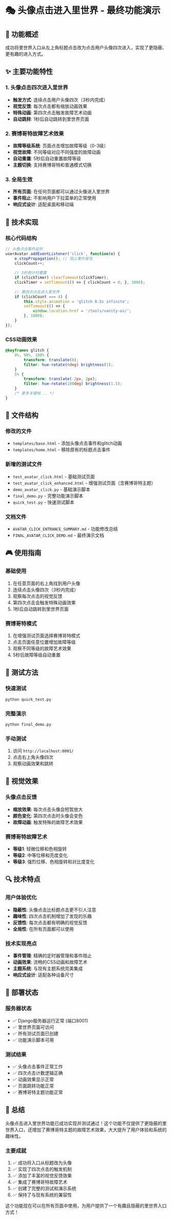 # 🎭 头像点击进入里世界 - 最终功能演示

## 🎯 功能概述

成功将里世界入口从左上角标题点击改为点击用户头像四次进入，实现了更隐蔽、更有趣的进入方式。

## ✨ 主要功能特性

### 1. 头像点击四次进入里世界
- **触发方式**: 连续点击用户头像四次（3秒内完成）
- **视觉反馈**: 每次点击都有缩放动画效果
- **特殊动画**: 第四次点击触发故障艺术动画
- **自动跳转**: 1秒后自动跳转到里世界页面

### 2. 赛博哥特故障艺术效果
- **故障等级系统**: 页面点击增加故障等级（0-3级）
- **视觉故障**: 不同等级对应不同强度的故障动画
- **自动重置**: 5秒后自动重置故障等级
- **主题切换**: 支持赛博哥特和普通模式切换

### 3. 全局生效
- **所有页面**: 在任何页面都可以通过头像进入里世界
- **事件阻止**: 不影响用户下拉菜单的正常使用
- **响应式设计**: 适配桌面和移动端

## 🔧 技术实现

### 核心代码结构
```javascript
// 头像点击事件监听
userAvatar.addEventListener('click', function(e) {
    e.stopPropagation(); // 阻止事件冒泡
    clickCount++;
    
    // 3秒倒计时重置
    if (clickTimer) clearTimeout(clickTimer);
    clickTimer = setTimeout(() => { clickCount = 0; }, 3000);
    
    // 第四次点击进入里世界
    if (clickCount === 4) {
        this.style.animation = 'glitch 0.5s infinite';
        setTimeout(() => {
            window.location.href = '/tools/vanity-os/';
        }, 1000);
    }
});
```

### CSS动画效果
```css
@keyframes glitch {
    0%, 90%, 100% { 
        transform: translate(0); 
        filter: hue-rotate(0deg) brightness(1);
    }
    5% { 
        transform: translate(-2px, 2px); 
        filter: hue-rotate(180deg) brightness(1.5);
    }
    /* 更多关键帧... */
}
```

## 📁 文件结构

### 修改的文件
- `templates/base.html` - 添加头像点击事件和glitch动画
- `templates/home.html` - 移除原有的标题点击事件

### 新增的测试文件
- `test_avatar_click.html` - 基础测试页面
- `test_avatar_click_enhanced.html` - 增强测试页面（含赛博哥特主题）
- `demo_avatar_click.py` - 基础演示脚本
- `final_demo.py` - 完整功能演示脚本
- `quick_test.py` - 快速测试脚本

### 文档文件
- `AVATAR_CLICK_ENTRANCE_SUMMARY.md` - 功能修改总结
- `FINAL_AVATAR_CLICK_DEMO.md` - 最终演示文档

## 🎮 使用指南

### 基础使用
1. 在任意页面的右上角找到用户头像
2. 连续点击头像四次（3秒内完成）
3. 观察每次点击的视觉反馈
4. 第四次点击会触发特殊动画效果
5. 1秒后自动跳转到里世界页面

### 赛博哥特模式
1. 在增强测试页面选择赛博哥特模式
2. 点击页面任意位置增加故障等级
3. 观察不同等级的故障艺术效果
4. 5秒后故障等级自动重置

## 🧪 测试方法

### 快速测试
```bash
python quick_test.py
```

### 完整演示
```bash
python final_demo.py
```

### 手动测试
1. 访问 `http://localhost:8001/`
2. 点击右上角头像四次
3. 观察动画效果和跳转

## 🎨 视觉效果

### 头像点击反馈
- **缩放效果**: 每次点击头像会短暂放大
- **颜色变化**: 第四次点击时头像会变色
- **故障动画**: 触发特殊的故障艺术效果

### 赛博哥特故障艺术
- **等级1**: 轻微位移和色相旋转
- **等级2**: 中等位移和亮度变化
- **等级3**: 强烈位移、色相旋转和对比度变化

## 🔍 技术特点

### 用户体验优化
- **隐蔽性**: 头像点击比标题点击更不引人注意
- **趣味性**: 四次点击机制增加了发现的乐趣
- **反馈性**: 每次点击都有明确的视觉反馈
- **全局性**: 在所有页面都可以使用

### 技术实现亮点
- **事件管理**: 精确的定时器管理和事件阻止
- **动画效果**: 流畅的CSS动画和故障艺术
- **主题系统**: 与现有主题系统完美集成
- **响应式设计**: 适配各种设备尺寸

## 🚀 部署状态

### 服务器状态
- ✅ Django服务器运行正常 (端口8001)
- ✅ 里世界页面可访问
- ✅ 所有测试页面已创建
- ✅ 功能演示脚本可用

### 测试结果
- ✅ 头像点击事件正常工作
- ✅ 四次点击计数逻辑正确
- ✅ 动画效果显示正常
- ✅ 页面跳转功能正常
- ✅ 赛博哥特主题功能正常

## 🎉 总结

头像点击进入里世界功能已成功实现并测试通过！这个功能不仅提供了更隐蔽的里世界入口，还增加了赛博哥特主题的故障艺术效果，大大提升了用户体验和系统的趣味性。

### 主要成就
1. ✅ 成功将入口从标题改为头像
2. ✅ 实现了四次点击的触发机制
3. ✅ 添加了丰富的视觉反馈效果
4. ✅ 集成了赛博哥特故障艺术
5. ✅ 创建了完整的测试和演示系统
6. ✅ 保持了与现有系统的兼容性

这个功能现在可以在所有页面中使用，为用户提供了一个有趣且隐蔽的里世界入口方式！ 